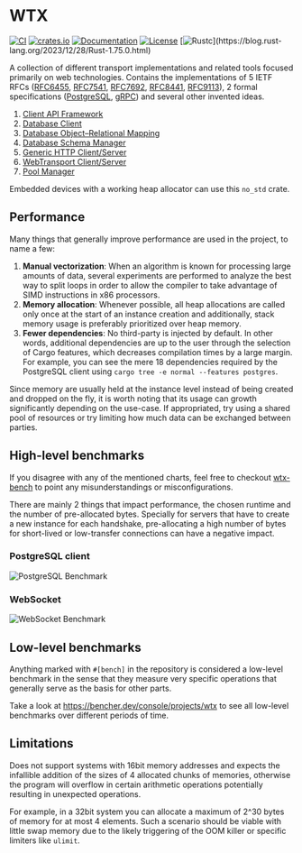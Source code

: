 # WTX 

[![CI](https://github.com/c410-f3r/wtx/workflows/CI/badge.svg)](https://github.com/c410-f3r/wtx/actions?query=workflow%3ACI)
[![crates.io](https://img.shields.io/crates/v/wtx.svg)](https://crates.io/crates/wtx)
[![Documentation](https://docs.rs/wtx/badge.svg)](https://docs.rs/wtx)
[![License](https://img.shields.io/badge/license-APACHE2-blue.svg)](https://github.com/c410-f3r/wtx/blob/main/LICENSE)
[![Rustc](https://img.shields.io/badge/rustc-1.75-lightgray")](https://blog.rust-lang.org/2023/12/28/Rust-1.75.0.html)

A collection of different transport implementations and related tools focused primarily on web technologies. Contains the implementations of 5 IETF RFCs ([RFC6455](https://datatracker.ietf.org/doc/html/rfc6455), [RFC7541](https://datatracker.ietf.org/doc/html/rfc7541), [RFC7692](https://datatracker.ietf.org/doc/html/rfc7692), [RFC8441](https://datatracker.ietf.org/doc/html/rfc8441), [RFC9113](https://datatracker.ietf.org/doc/html/rfc9113)), 2 formal specifications ([PostgreSQL](https://www.postgresql.org/docs/16/protocol.html), [gRPC](https://github.com/grpc/grpc/blob/8ce97741877cc205f7ced333f617ea9cc79f65d2/doc/PROTOCOL-HTTP2.md)) and several other invented ideas.

1. [Client API Framework](https://c410-f3r.github.io/wtx-site/client-api-framework/index.html)
2. [Database Client](https://c410-f3r.github.io/wtx-site/database/client-connection.html)
3. [Database Object–Relational Mapping](https://c410-f3r.github.io/wtx-site/database/object%E2%80%93relational-mapping.html)
4. [Database Schema Manager](https://c410-f3r.github.io/wtx-site/database/schema-management.html)
5. [Generic HTTP Client/Server](https://c410-f3r.github.io/wtx-site/http/index.html)
6. [WebTransport Client/Server](https://c410-f3r.github.io/wtx-site/web-socket/index.html)
7. [Pool Manager](https://c410-f3r.github.io/wtx-site/pool_manager/index.html)

Embedded devices with a working heap allocator can use this `no_std` crate.

## Performance

Many things that generally improve performance are used in the project, to name a few:

1. **Manual vectorization**: When an algorithm is known for processing large amounts of data, several experiments are performed to analyze the best way to split loops in order to allow the compiler to take advantage of SIMD instructions in x86 processors.
2. **Memory allocation**: Whenever possible, all heap allocations are called only once at the start of an instance creation and additionally, stack memory usage is preferably prioritized over heap memory.
3. **Fewer dependencies**: No third-party is injected by default. In other words, additional dependencies are up to the user through the selection of Cargo features, which decreases compilation times by a large margin. For example, you can see the mere 18 dependencies required by the PostgreSQL client using `cargo tree -e normal --features postgres`.

Since memory are usually held at the instance level instead of being created and dropped on the fly, it is worth noting that its usage can growth significantly depending on the use-case. If appropriated, try using a shared pool of resources or try limiting how much data can be exchanged between parties.

## High-level benchmarks

If you disagree with any of the mentioned charts, feel free to checkout [wtx-bench](https://github.com/c410-f3r/wtx/tree/main/wtx-bench) to point any misunderstandings or misconfigurations.

There are mainly 2 things that impact performance, the chosen runtime and the number of pre-allocated bytes. Specially for servers that have to create a new instance for each handshake, pre-allocating a high number of bytes for short-lived or low-transfer connections can have a negative impact.

### PostgreSQL client

![PostgreSQL Benchmark](https://i.imgur.com/vf2tYxY.jpg)

### WebSocket

![WebSocket Benchmark](https://i.imgur.com/Iv2WzJV.jpg)

## Low-level benchmarks

Anything marked with `#[bench]` in the repository is considered a low-level benchmark in the sense that they measure very specific operations that generally serve as the basis for other parts.

Take a look at <https://bencher.dev/console/projects/wtx> to see all low-level benchmarks over different periods of time.

## Limitations

Does not support systems with 16bit memory addresses and expects the infallible addition of the sizes of 4 allocated chunks of memories, otherwise the program will overflow in certain arithmetic operations potentially resulting in unexpected operations.

For example, in a 32bit system you can allocate a maximum of 2^30 bytes of memory for at most 4 elements. Such a scenario should be viable with little swap memory due to the likely triggering of the OOM killer or specific limiters like `ulimit`.